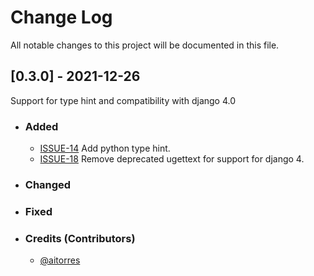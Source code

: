 # Change Log
All notable changes to this project will be documented in this file.


## [0.3.0] - 2021-12-26
Support for type hint and compatibility with django 4.0
 
   * ### Added
      - [ISSUE-14](https://github.com/shinneider/django-admin-inline-paginator/issues/14) Add python type hint.
      - [ISSUE-18](https://github.com/shinneider/django-admin-inline-paginator/issues/18) Remove deprecated ugettext for support for django 4.
 
   * ### Changed
   * ### Fixed
   * ### Credits (Contributors)
      - [@aitorres](https://github.com/aitorres)